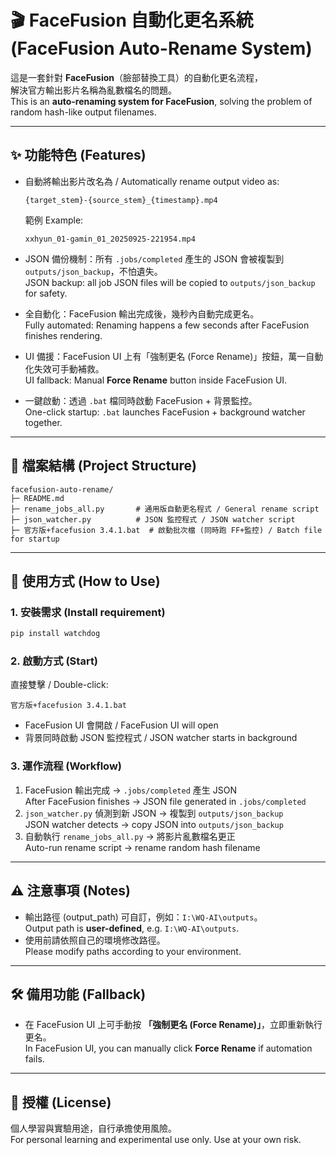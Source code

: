 # 🎬 FaceFusion 自動化更名系統 (FaceFusion Auto-Rename System)

這是一套針對 **FaceFusion**（臉部替換工具）的自動化更名流程，  
解決官方輸出影片名稱為亂數檔名的問題。  
This is an **auto-renaming system for FaceFusion**, solving the problem of random hash-like output filenames.

---

## ✨ 功能特色 (Features)
- 自動將輸出影片改名為 / Automatically rename output video as:
  ```
  {target_stem}-{source_stem}_{timestamp}.mp4
  ```
  範例 Example:
  ```
  xxhyun_01-gamin_01_20250925-221954.mp4
  ```

- JSON 備份機制：所有 `.jobs/completed` 產生的 JSON 會被複製到 `outputs/json_backup`，不怕遺失。  
  JSON backup: all job JSON files will be copied to `outputs/json_backup` for safety.

- 全自動化：FaceFusion 輸出完成後，幾秒內自動完成更名。  
  Fully automated: Renaming happens a few seconds after FaceFusion finishes rendering.

- UI 備援：FaceFusion UI 上有「強制更名 (Force Rename)」按鈕，萬一自動化失效可手動補救。  
  UI fallback: Manual **Force Rename** button inside FaceFusion UI.

- 一鍵啟動：透過 `.bat` 檔同時啟動 FaceFusion + 背景監控。  
  One-click startup: `.bat` launches FaceFusion + background watcher together.

---

## 📂 檔案結構 (Project Structure)
```
facefusion-auto-rename/
├─ README.md
├─ rename_jobs_all.py       # 通用版自動更名程式 / General rename script
├─ json_watcher.py          # JSON 監控程式 / JSON watcher script
├─ 官方版+facefusion 3.4.1.bat  # 啟動批次檔 (同時跑 FF+監控) / Batch file for startup
```

---

## 🚀 使用方式 (How to Use)

### 1. 安裝需求 (Install requirement)
```bash
pip install watchdog
```

### 2. 啟動方式 (Start)
直接雙擊 / Double-click:
```
官方版+facefusion 3.4.1.bat
```
- FaceFusion UI 會開啟 / FaceFusion UI will open  
- 背景同時啟動 JSON 監控程式 / JSON watcher starts in background

### 3. 運作流程 (Workflow)
1. FaceFusion 輸出完成 → `.jobs/completed` 產生 JSON  
   After FaceFusion finishes → JSON file generated in `.jobs/completed`
2. `json_watcher.py` 偵測到新 JSON → 複製到 `outputs/json_backup`  
   JSON watcher detects → copy JSON into `outputs/json_backup`
3. 自動執行 `rename_jobs_all.py` → 將影片亂數檔名更正  
   Auto-run rename script → rename random hash filename

---

## ⚠ 注意事項 (Notes)
- 輸出路徑 (output_path) 可自訂，例如：`I:\WQ-AI\outputs`。  
  Output path is **user-defined**, e.g. `I:\WQ-AI\outputs`.  
- 使用前請依照自己的環境修改路徑。  
  Please modify paths according to your environment.  

---

## 🛠 備用功能 (Fallback)
- 在 FaceFusion UI 上可手動按 **「強制更名 (Force Rename)」**，立即重新執行更名。  
  In FaceFusion UI, you can manually click **Force Rename** if automation fails.

---

## 📜 授權 (License)
個人學習與實驗用途，自行承擔使用風險。  
For personal learning and experimental use only. Use at your own risk.
